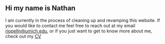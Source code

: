 ## Hi my name is Nathan

I am currently in the process of cleaning up and revamping this website. If you would like to contact me feel free to reach out at my email riopelln@umich.edu, or if you just want to get to know more about me, check out my [CV](https://github.com/riopelln/riopellnpersonalsite/raw/master/Riopelle_CV.pdf)

